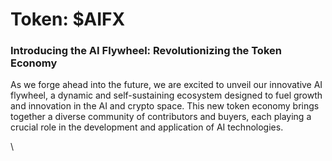 # Token: $AIFX

### Introducing the AI Flywheel: Revolutionizing the Token Economy

As we forge ahead into the future, we are excited to unveil our innovative AI flywheel, a dynamic and self-sustaining ecosystem designed to fuel growth and innovation in the AI and crypto space. This new token economy brings together a diverse community of contributors and buyers, each playing a crucial role in the development and application of AI technologies.

\\

